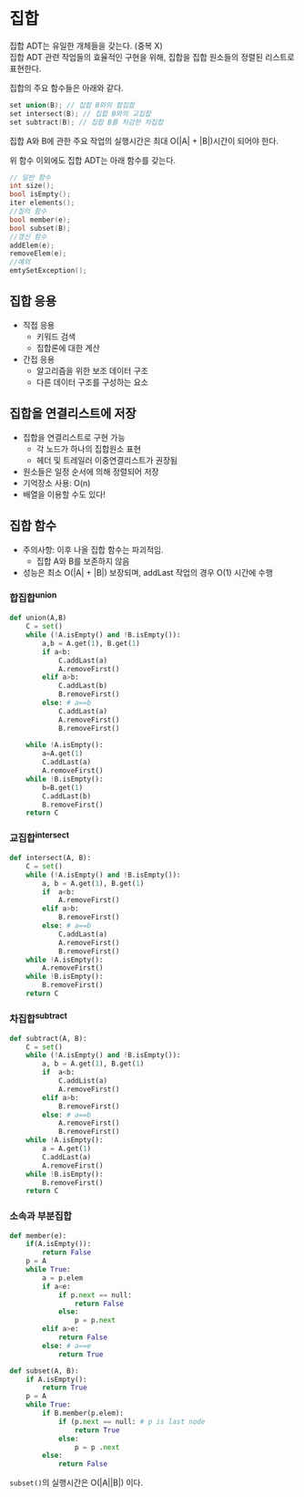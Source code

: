 # 집합
집합 ADT는 유일한 개체들을 갖는다. (중복 X)   
집합 ADT 관련 작업들의 효율적인 구현을 위해, 집합을 집합 원소들의 정렬된 리스트로 표현한다.

집합의 주요 함수들은 아래와 같다.

```c
set union(B); // 집합 B와의 합집합
set intersect(B); // 집합 B와의 교집합
set subtract(B); // 집합 B를 차감한 차집합
```
집합 A와 B에 관한 주요 작업의 실행시간은 최대 O(|A| + |B|)시간이 되어야 한다.

위 함수 이외에도 집합 ADT는 아래 함수를 갖는다.
```c
// 일반 함수
int size();
bool isEmpty();
iter elements();
//질의 함수
bool member(e);
bool subset(B);
//갱신 함수
addElem(e);
removeElem(e);
//예외
emtySetException();
```
## 집합 응용
- 직접 응용
	-	키워드 검색
	-	집합론에 대한 계산
-	간접 응용
	-	알고리즘을 위한 보조 데이터 구조
	-	다른 데이터 구조를 구성하는 요소

## 집합을 연결리스트에 저장
- 집합을 연결리스트로 구현 가능
	- 각 노드가 하나의 집합원소 표현
	- 헤더 및 트레일러 이중연결리스트가 권장됨
- 원소들은 일정 순서에 의해 정렬되어 저장
- 기억장소 사용: O(n)
- 배열을 이용할 수도 있다!

## 집합 함수
- 주의사항: 이후 나올 집합 함수는 파괴적임.
	- 집합 A와 B를 보존하지 않음
- 성능은 최소 O(|A| + |B|) 보장되며, addLast 작업의 경우 O(1) 시간에 수행

### 합집합<sup>union</sup>
```python
def union(A,B)
	C = set()
	while (!A.isEmpty() and !B.isEmpty()):
		a,b = A.get(1), B.get(1)
		if a<b:
			C.addLast(a)
			A.removeFirst()
		elif a>b:
			C.addLast(b)
			B.removeFirst()
		else: # a==b
			C.addLast(a)
			A.removeFirst()
			B.removeFirst()
	
	while !A.isEmpty():
		a=A.get(1)
		C.addLast(a)
		A.removeFirst()
	while !B.isEmpty():
		b=B.get(1)
		C.addLast(b)
		B.removeFirst()
	return C
```
### 교집합<sup>intersect</sup>
```python
def intersect(A, B):
	C = set()
	while (!A.isEmpty() and !B.isEmpty()):
		a, b = A.get(1), B.get(1)
		if  a<b:
			A.removeFirst()
		elif a>b:
			B.removeFirst()
		else: # a==b
			C.addLast(a)
			A.removeFirst()
			B.removeFirst()
	while !A.isEmpty():
		A.removeFirst()
	while !B.isEmpty():
		B.removeFirst()
	return C
```
### 차집합<sup>subtract</sup>
```python
def subtract(A, B):
	C = set()
	while (!A.isEmpty() and !B.isEmpty()):
		a, b = A.get(1), B.get(1)
		if  a<b:
			C.addList(a)
			A.removeFirst()
		elif a>b:
			B.removeFirst()
		else: # a==b
			A.removeFirst()
			B.removeFirst()
	while !A.isEmpty():
		a = A.get(1)
		C.addLast(a)
		A.removeFirst()
	while !B.isEmpty():
		B.removeFirst()
	return C
```
### 소속과 부분집합
```python
def member(e):
	if(A.isEmpty()):
		return False
	p = A
	while True:
		a = p.elem
		if a<e:
			if p.next == null:
				return False
			else:
				p = p.next
		elif a>e:
			return False
		else: # a==e
			return True
```
```python
def subset(A, B):
	if A.isEmpty():
		return True
	p = A
	while True:
		if B.member(p.elem):
			if (p.next == null: # p is last node
				return True
			else:
				p = p .next
		else:
			return False
```
`subset()`의 실행시간은 O(|A||B|) 이다.

